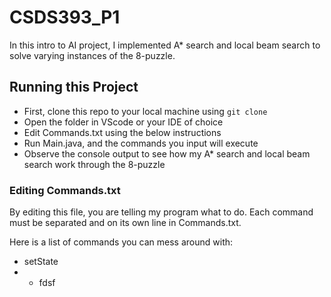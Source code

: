 # CSDS393_P1
In this intro to AI project, I implemented A* search and local beam search to solve varying instances of the 8-puzzle.

## Running this Project
- First, clone this repo to your local machine using `git clone`
- Open the folder in VScode or your IDE of choice
- Edit Commands.txt using the below instructions
- Run Main.java, and the commands you input will execute
- Observe the console output to see how my A* search and local beam search work through the 8-puzzle

### Editing Commands.txt
By editing this file, you are telling my program what to do.
Each command must be separated and on its own line in Commands.txt.

Here is a list of commands you can mess around with:
- setState
- - fdsf
